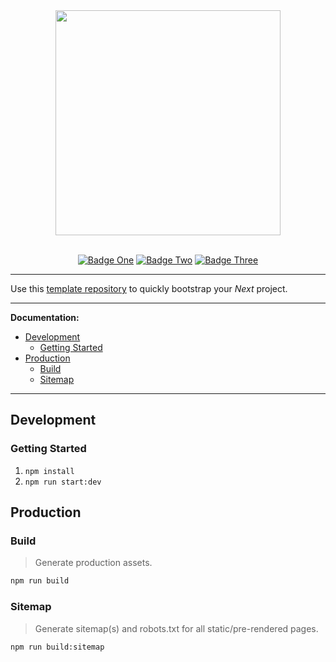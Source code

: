 <div align="center">
  <a href="https://nextjs.org/">
    <img src="https://i.ibb.co/pPBdfRv/react-next-template.png" width="360" />
  </a>
</div>

<br />

<div align="center">

  [![Badge One](https://img.shields.io/badge/badge--one-4d56b2?style=for-the-badge&logoColor=white)](https://github.com/kennethlmartin/react-next-template)
  [![Badge Two](https://img.shields.io/badge/badge--two-4d56b2?style=for-the-badge&logoColor=white)](https://github.com/kennethlmartin/react-next-template)
  [![Badge Three](https://img.shields.io/badge/badge--three-4d56b2?style=for-the-badge&logoColor=white)](https://github.com/kennethlmartin/react-next-template)
</div>

---

Use this [template repository](https://docs.github.com/en/free-pro-team@latest/github/creating-cloning-and-archiving-repositories/creating-a-repository-from-a-template) to quickly bootstrap your *Next* project. 

---

**Documentation:**

- [Development](#development)
  - [Getting Started](#getting-started)
- [Production](#production)
  - [Build](#build)
  - [Sitemap](#sitemap)

---

## Development

### Getting Started

1. `npm install`
1. `npm run start:dev`

## Production

### Build
> Generate production assets.

```bash
npm run build
```

### Sitemap
> Generate sitemap(s) and robots.txt for all static/pre-rendered pages.

```bash
npm run build:sitemap
```

